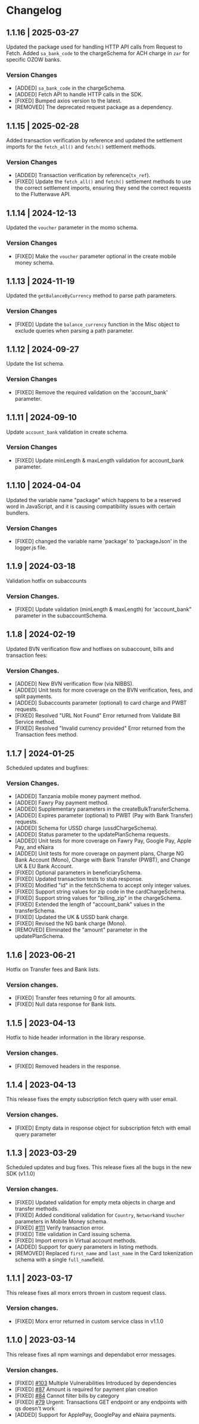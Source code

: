 # Changelog

## 1.1.16 | 2025-03-27

Updated the package used for handling HTTP API calls from Request to Fetch. Added `sa_bank_code` to the chargeSchema for ACH charge in `zar` for specific OZOW banks.

### Version Changes

- [ADDED] `sa_bank_code` in the chargeSchema.
- [ADDED] Fetch API to handle HTTP calls in the SDK.
- [FIXED] Bumped axios version to the latest.
- [REMOVED] The deprecated request package as a dependency.

## 1.1.15 | 2025-02-28

Added transaction verification by reference and updated the settlement imports for the `fetch_all()` and `fetch()` settlement methods.

### Version Changes

- [ADDED] Transaction verification by reference(`tx_ref`).
- [FIXED] Update the `fetch_all()` and `fetch()` settlement methods to use the correct settlement imports, ensuring they send the correct requests to the Flutterwave API.

## 1.1.14 | 2024-12-13

Updated the `voucher` parameter in the momo schema.

### Version Changes
- [FIXED] Make the `voucher` parameter optional in the create mobile money schema.


## 1.1.13 | 2024-11-19

Updated the `getBalanceByCurrency` method to parse path parameters.

### Version Changes

- [FIXED] Update the `balance_currency` function in the Misc object to exclude queries when parsing a path parameter.

## 1.1.12 | 2024-09-27
Update the list schema.

### Version Changes
- [FIXED] Remove the required validation on the 'account_bank' parameter.

## 1.1.11 | 2024-09-10
Update `account_bank` validation in create schema.

### Version Changes
- [FIXED] Update minLength & maxLength validation for account_bank parameter.

## 1.1.10 | 2024-04-04

Updated the variable name "package" which happens to be a reserved word in JavaScript, and it is causing compatibility issues with certain bundlers.

### Version Changes

- [FIXED] changed the variable name 'package' to 'packageJson' in the logger.js file.

## 1.1.9 | 2024-03-18

Validation hotfix on subaccounts

### Version Changes.

- [FIXED] Update validation (minLength & maxLength) for 'account_bank" parameter in the subaccountSchema.

## 1.1.8 | 2024-02-19

Updated BVN verification flow and hotfixes on subaccount, bills and transaction fees:

### Version Changes.

- [ADDED] New BVN verification flow (via NIBBS).
- [ADDED] Unit tests for more coverage on the BVN verification, fees, and split payments.
- [ADDED] Subaccounts parameter (optional) to card charge and PWBT requests.
- [FIXED] Resolved "URL Not Found" Error returned from Validate Bill Service method.
- [FIXED] Resolved "Invalid currency provided" Error returned from the Transaction fees method.

## 1.1.7 | 2024-01-25

Scheduled updates and bugfixes:

### Version Changes.

- [ADDED] Tanzania mobile money payment method.
- [ADDED] Fawry Pay payment method.
- [ADDED] Supplementary parameters in the createBulkTransferSchema.
- [ADDED] Expires parameter (optional) to PWBT (Pay with Bank Transfer) requests.
- [ADDED] Schema for USSD charge (ussdChargeSchema).
- [ADDED] Status parameter to the updatePlanSchema requests.
- [ADDED] Unit tests for more coverage on Fawry Pay, Google Pay, Apple Pay, and eNaira
- [ADDED] Unit tests for more coverage on payment plans, Charge NG Bank Account (Mono), Charge with Bank Transfer (PWBT), and Change UK & EU Bank Account.
- [FIXED] Optional parameters in beneficiarySchema.
- [FIXED] Updated transaction tests to stub response.
- [FIXED] Modified "id" in the fetchSchema to accept only integer values.
- [FIXED] Support string values for zip code in the cardChargeSchema.
- [FIXED] Support string values for "billing_zip" in the chargeSchema.
- [FIXED] Extended the length of "account_bank" values in the transferSchema.
- [FIXED] Updated the UK & USSD bank charge.
- [FIXED] Revised the NG bank charge (Mono).
- [REMOVED] Eliminated the "amount" parameter in the updatePlanSchema.

## 1.1.6 | 2023-06-21

Hotfix on Transfer fees and Bank lists.

### Version changes.

- [FIXED] Transfer fees returning 0 for all amounts.
- [FIXED] Null data response for Bank lists.

## 1.1.5 | 2023-04-13

Hotfix to hide header information in the library response.

### Version changes.

- [FIXED] Removed headers in the response.

## 1.1.4 | 2023-04-13

This release fixes the empty subscription fetch query with user email.

### Version changes.

- [FIXED] Empty data in response object for subscription fetch with email query parameter

## 1.1.3 | 2023-03-29

Scheduled updates and bug fixes. This release fixes all the bugs in the new SDK (v1.1.0)

### Version changes.

- [FIXED] Updated validation for empty meta objects in charge and transfer methods.
- [FIXED] Added conditional validation for `Country`, `Network`and `Voucher` parameters in Mobile Money schema.
- [FIXED] [#111](https://github.com/Flutterwave/Node/issues/111) Verify transaction error.
- [FIXED] Title validation in Card issuing schema.
- [FIXED] Import errors in Virtual account methods.
- [ADDED] Support for query parameters in listing methods.
- [REMOVED] Replaced `first_name` and `last_name` in the Card tokenization schema with a single `full_name`field.

## 1.1.1 | 2023-03-17

This release fixes all morx errors thrown in custom request class.

### Version changes.

- [FIXED] Morx error returned in custom service class in v1.1.0

## 1.1.0 | 2023-03-14

This release fixes all npm warnings and dependabot error messages.

### Version changes.

- [FIXED] [#103](https://github.com/Flutterwave/Node/issues/103) Multiple Vulnerabilities Introduced by dependencies
- [FIXED] [#87](https://github.com/Flutterwave/Node/issues/87) Amount is required for payment plan creation
- [FIXED] [#84](https://github.com/Flutterwave/Node/issues/84) Cannot filter bills by category
- [FIXED] [#79](https://github.com/Flutterwave/Node/issues/79) Urgent: Transactions GET endpoint or any endpoints with qs doesn't work
- [ADDED] Support for ApplePay, GooglePay and eNaira payments.
